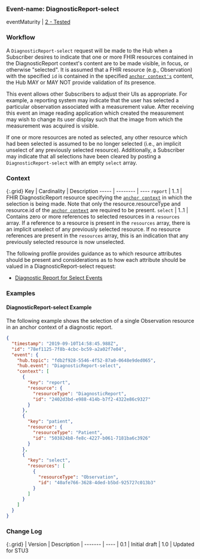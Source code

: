 ### Event-name: DiagnosticReport-select

eventMaturity | [2 - Tested](3-1-2-eventmaturitymodel.html)

### Workflow
A `DiagnosticReport-select` request will be made to the Hub when a Subscriber desires to indicate that one or more FHIR resources contained in the DiagnosticReport context's content are to be made visible, in focus, or otherwise "selected". It is assumed that a FHIR resource (e.g., Observation) with the specified `id` is contained in the specified [`anchor context's`](5_glossary.html) content, the Hub MAY or MAY NOT provide validation of its presence.

This event allows other Subscribers to adjust their UIs as appropriate.  For example, a reporting system may indicate that the user has selected a particular observation associated with a measurement value. After receiving this event an image reading application which created the measurement may wish to change its user display such that the image from which the measurement was acquired is visible.

If one or more resources are noted as selected, any other resource which had been selected is assumed to be no longer selected (i.e., an implicit unselect of any previously selected resource).  Additionally, a Subscriber may indicate that all selections have been cleared by posting a `DiagnosticReport-select` with an empty `select` array. 

### Context

{:.grid}
Key | Cardinality | Description
----- | -------- | ---- 
`report` | 1..1 | FHIR DiagnosticReport resource specifying the [`anchor context`](5_glossary.html) in which the selection is being made.  Note that only the resource.resourceType and resource.id of the [`anchor context`](5_glossary.html) are required to be present.
`select` | 1..1 | Contains zero or more references to selected resources in a `resources` array. If a reference to a resource is present in the `resources` array, there is an implicit unselect of any previously selected resource. If no resource references are present in the `resources` array, this is an indication that any previously selected resource is now unselected.

The following profile provides guidance as to which resource attributes should be present and considerations as to how each attribute should be valued in a DiagnosticReport-select request:

* [Diagnostic Report for Select Events](StructureDefinition-fhircast-diagnostic-report-select.html)

### Examples

#### DiagnosticReport-select Example

The following example shows the selection of a single Observation resource in an anchor context of a diagnostic report.

```json
{
  "timestamp": "2019-09-10T14:58:45.988Z",
  "id": "78ef1125-7f8b-4cbc-bc59-a2a02f7e04",
  "event": {
    "hub.topic": "fdb2f928-5546-4f52-87a0-0648e9ded065",
    "hub.event": "DiagnosticReport-select",
    "context": [
      {
        "key": "report",
        "resource": {
          "resourceType": "DiagnosticReport",
          "id": "2402d3bd-e988-414b-b7f2-4322e86c9327"
        }
      },
      {
        "key": "patient",
        "resource": {
          "resourceType": "Patient",
          "id": "503824b8-fe8c-4227-b061-7181ba6c3926"
        }
      },
      {
        "key": "select",
        "resources": [
          {
            "resourceType": "Observation",
            "id": "40afe766-3628-4ded-b5bd-925727c013b3"
          }
        ]
      }
    ]
  }
}
```

### Change Log

{:.grid}
| Version | Description
| ------- | ----
| 0.1 | Initial draft
| 1.0 | Updated for STU3
